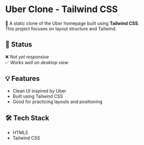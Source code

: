 # Uber Clone - Tailwind CSS

🚖 A static clone of the Uber homepage built using **Tailwind CSS**.  
This project focuses on layout structure and Tailwind.

## 🚧 Status

❌ *Not yet responsive*  
✅ *Works well on desktop view*


## 💡 Features

- Clean UI inspired by Uber
- Built using Tailwind CSS 
- Good for practicing layouts and positioning

## 🛠️ Tech Stack

- HTML5
- Tailwind CSS


